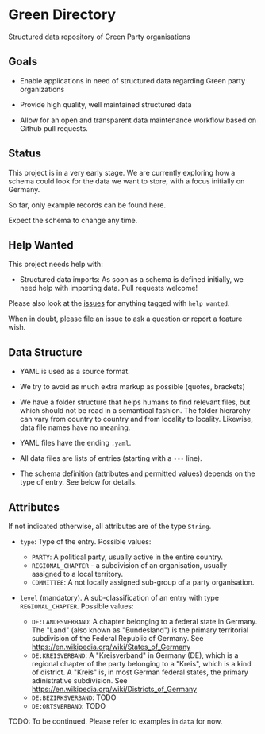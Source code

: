 # Green Directory

Structured data repository of Green Party organisations

## Goals

- Enable applications in need of structured data regarding
  Green party organizations

- Provide high quality, well maintained structured data

- Allow for an open and transparent data maintenance workflow
  based on Github pull requests.

## Status

This project is in a very early stage. We are currently exploring
how a schema could look for the data we want to store, with a focus
initially on Germany.

So far, only example records can be found here.

Expect the schema to change any time.

## Help Wanted

This project needs help with:

- Structured data imports: As soon as a schema is defined initially,
  we need help with importing data. Pull requests welcome!

Please also look at the [issues](https://github.com/netzbegruenung/green-directory/issues)
for anything tagged with `help wanted`.

When in doubt, please file an issue to ask a question or report
a feature wish.

## Data Structure

- YAML is used as a source format.

- We try to avoid as much extra markup as possible (quotes, brackets)

- We have a folder structure that helps humans to find relevant files,
  but which should not be read in a semantical fashion. The folder hierarchy
  can vary from country to country and from locality to locality.
  Likewise, data file names have no meaning.

- YAML files have the ending `.yaml`.

- All data files are lists of entries (starting with a `---` line).

- The schema definition (attributes and permitted values) depends on the
  type of entry. See below for details.

## Attributes

If not indicated otherwise, all attributes are of the type `String`.

- `type`: Type of the entry. Possible values:
  - `PARTY`: A political party, usually active in the entire country.
  - `REGIONAL_CHAPTER` - a subdivision of an organisation, usually
    assigned to a local territory.
  - `COMMITTEE`: A not locally assigned sub-group of a party
    organisation.

- `level` (mandatory). A sub-classification of an entry with type `REGIONAL_CHAPTER`. Possible values:
  - `DE:LANDESVERBAND`: A chapter belonging to a federal state in Germany. The
    "Land" (also known as "Bundesland") is the primary territorial subdivision
    of the Federal Republic of Germany. See https://en.wikipedia.org/wiki/States_of_Germany
  - `DE:KREISVERBAND`: A "Kreisverband" in Germany (DE), which is a regional
    chapter of the party belonging to a "Kreis", which is a kind of district.
    A "Kreis" is, in most German federal states, the primary adinistrative
    subdivision. See https://en.wikipedia.org/wiki/Districts_of_Germany
  - `DE:BEZIRKSVERBAND`: TODO
  - `DE:ORTSVERBAND`: TODO

TODO: To be continued. Please refer to examples in `data` for now.

